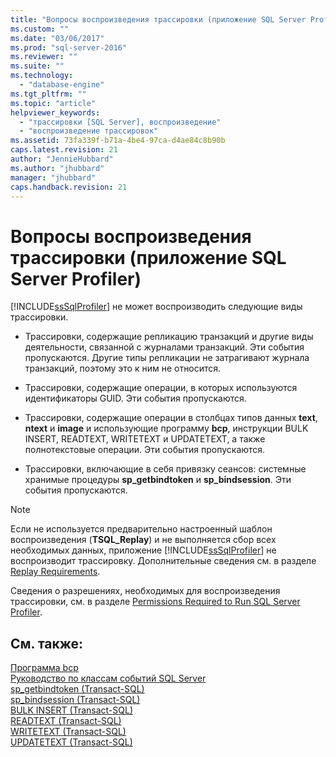 ```yaml
---
title: "Вопросы воспроизведения трассировки (приложение SQL Server Profiler) | Microsoft Docs"
ms.custom: ""
ms.date: "03/06/2017"
ms.prod: "sql-server-2016"
ms.reviewer: ""
ms.suite: ""
ms.technology: 
  - "database-engine"
ms.tgt_pltfrm: ""
ms.topic: "article"
helpviewer_keywords: 
  - "трассировки [SQL Server], воспроизведение"
  - "воспроизведение трассировок"
ms.assetid: 73fa339f-b71a-4be4-97ca-d4ae84c8b90b
caps.latest.revision: 21
author: "JennieHubbard"
ms.author: "jhubbard"
manager: "jhubbard"
caps.handback.revision: 21
---
```

# Вопросы воспроизведения трассировки (приложение SQL Server Profiler)
  [!INCLUDE[ssSqlProfiler](../../includes/sssqlprofiler-md.md)] не может воспроизводить следующие виды трассировки.  
  
-   Трассировки, содержащие репликацию транзакций и другие виды деятельности, связанной с журналами транзакций. Эти события пропускаются. Другие типы репликации не затрагивают журнала транзакций, поэтому это к ним не относится.  
  
-   Трассировки, содержащие операции, в которых используются идентификаторы GUID. Эти события пропускаются.  
  
-   Трассировки, содержащие операции в столбцах типов данных **text**, **ntext** и **image** и использующие программу **bcp**, инструкции BULK INSERT, READTEXT, WRITETEXT и UPDATETEXT, а также полнотекстовые операции. Эти события пропускаются.  
  
-   Трассировки, включающие в себя привязку сеансов: системные хранимые процедуры **sp_getbindtoken** и **sp_bindsession**. Эти события пропускаются.  
  
> [!NOTE]  
>  Если не используется предварительно настроенный шаблон воспроизведения (**TSQL_Replay**) и не выполняется сбор всех необходимых данных, приложение [!INCLUDE[ssSqlProfiler](../../includes/sssqlprofiler-md.md)] не воспроизводит трассировку. Дополнительные сведения см. в разделе [Replay Requirements](../../tools/sql-server-profiler/replay-requirements.md).  
  
 Сведения о разрешениях, необходимых для воспроизведения трассировки, см. в разделе [Permissions Required to Run SQL Server Profiler](../../tools/sql-server-profiler/permissions-required-to-run-sql-server-profiler.md).  
  
## См. также:  
 [Программа bcp](../../tools/bcp-utility.md)   
 [Руководство по классам событий SQL Server](../../relational-databases/event-classes/sql-server-event-class-reference.md)   
 [sp_getbindtoken (Transact-SQL)](../../relational-databases/system-stored-procedures/sp-getbindtoken-transact-sql.md)   
 [sp_bindsession (Transact-SQL)](../../relational-databases/system-stored-procedures/sp-bindsession-transact-sql.md)   
 [BULK INSERT (Transact-SQL)](../../t-sql/statements/bulk-insert-transact-sql.md)   
 [READTEXT (Transact-SQL)](../../t-sql/queries/readtext-transact-sql.md)   
 [WRITETEXT (Transact-SQL)](../../t-sql/queries/writetext-transact-sql.md)   
 [UPDATETEXT (Transact-SQL)](../../t-sql/queries/updatetext-transact-sql.md)  
  
  